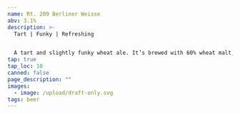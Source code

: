 ```yaml
---
name: Rt. 209 Berliner Weisse
abv: 3.1%
description: >-
  Tart | Funky | Refreshing 


  A tart and slightly funky wheat ale. It’s brewed with 60% wheat malt, single decocted and kettle soured. The result is super refreshing and thirst quenching. 
tap: true
tap_loc: 10
canned: false
page_description: ""
images:
  - image: /upload/draft-only.svg
tags: beer
---
```

